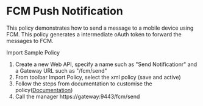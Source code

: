 # FCM Push Notification
This policy demonstrates how to send a message to a mobile device using FCM.
This policy generates a intermediate oAuth token to forward the messages to FCM.

Import Sample Policy 

1. Create a new Web API, specify a name such as "Send Notificationr" and a Gateway URL such as "/fcm/send"
2. From toolbar Import Policy, select the xml policy (save and active)
3. Follow the steps from documentation to customise the policy([Documentation](https://techdocs.broadcom.com/us/en/ca-enterprise-software/layer7-api-management/mobile-api-gateway/4-2/configure-mag/enable-android-push-notification-service.html))
4. Call the manager https://gateway:9443/fcm/send
